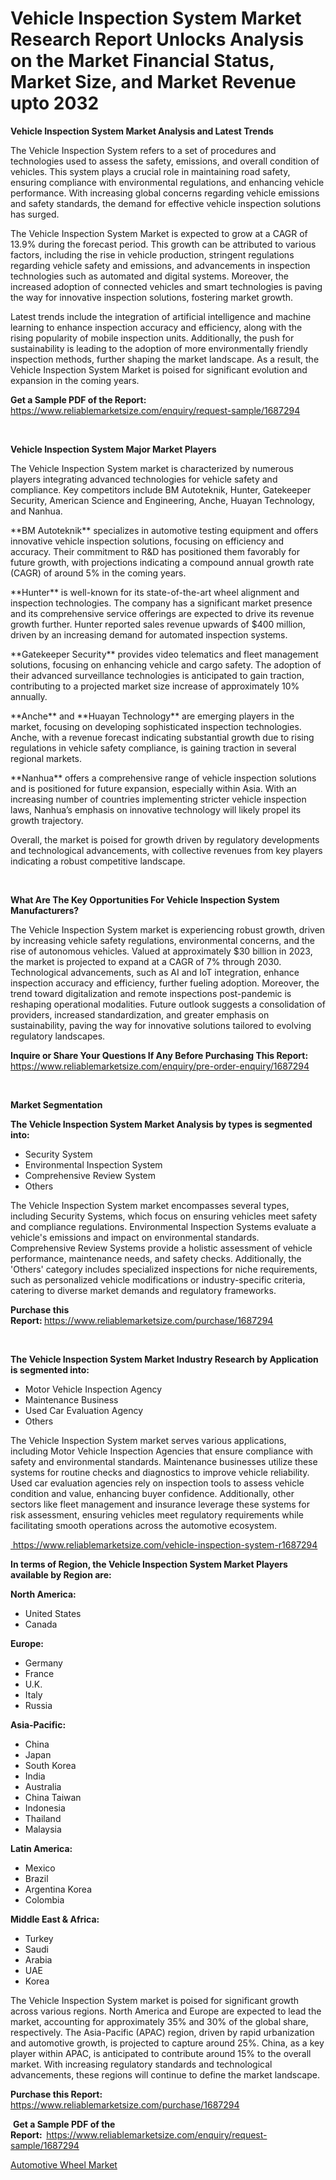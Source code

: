 <p><h1>Vehicle Inspection System Market Research Report Unlocks Analysis on the Market Financial Status, Market Size, and Market Revenue upto 2032</h1></p><p><strong>Vehicle Inspection System Market Analysis and Latest Trends</strong></p>
<p><p>The Vehicle Inspection System refers to a set of procedures and technologies used to assess the safety, emissions, and overall condition of vehicles. This system plays a crucial role in maintaining road safety, ensuring compliance with environmental regulations, and enhancing vehicle performance. With increasing global concerns regarding vehicle emissions and safety standards, the demand for effective vehicle inspection solutions has surged.</p><p>The Vehicle Inspection System Market is expected to grow at a CAGR of 13.9% during the forecast period. This growth can be attributed to various factors, including the rise in vehicle production, stringent regulations regarding vehicle safety and emissions, and advancements in inspection technologies such as automated and digital systems. Moreover, the increased adoption of connected vehicles and smart technologies is paving the way for innovative inspection solutions, fostering market growth.</p><p>Latest trends include the integration of artificial intelligence and machine learning to enhance inspection accuracy and efficiency, along with the rising popularity of mobile inspection units. Additionally, the push for sustainability is leading to the adoption of more environmentally friendly inspection methods, further shaping the market landscape. As a result, the Vehicle Inspection System Market is poised for significant evolution and expansion in the coming years.</p></p>
<p><strong>Get a Sample PDF of the Report:&nbsp;</strong> <a href="https://www.reliablemarketsize.com/enquiry/request-sample/1687294?utm_campaign=3166&utm_medium=2&utm_source=Github&utm_content=ia&utm_term=30032025&utm_id=vehicle-inspection-system">https://www.reliablemarketsize.com/enquiry/request-sample/1687294</a></p>
<p>&nbsp;</p>
<p><strong>Vehicle Inspection System Major Market Players</strong></p>
<p><p>The Vehicle Inspection System market is characterized by numerous players integrating advanced technologies for vehicle safety and compliance. Key competitors include BM Autoteknik, Hunter, Gatekeeper Security, American Science and Engineering, Anche, Huayan Technology, and Nanhua.</p><p>**BM Autoteknik** specializes in automotive testing equipment and offers innovative vehicle inspection solutions, focusing on efficiency and accuracy. Their commitment to R&D has positioned them favorably for future growth, with projections indicating a compound annual growth rate (CAGR) of around 5% in the coming years.</p><p>**Hunter** is well-known for its state-of-the-art wheel alignment and inspection technologies. The company has a significant market presence and its comprehensive service offerings are expected to drive its revenue growth further. Hunter reported sales revenue upwards of $400 million, driven by an increasing demand for automated inspection systems.</p><p>**Gatekeeper Security** provides video telematics and fleet management solutions, focusing on enhancing vehicle and cargo safety. The adoption of their advanced surveillance technologies is anticipated to gain traction, contributing to a projected market size increase of approximately 10% annually.</p><p>**Anche** and **Huayan Technology** are emerging players in the market, focusing on developing sophisticated inspection technologies. Anche, with a revenue forecast indicating substantial growth due to rising regulations in vehicle safety compliance, is gaining traction in several regional markets.</p><p>**Nanhua** offers a comprehensive range of vehicle inspection solutions and is positioned for future expansion, especially within Asia. With an increasing number of countries implementing stricter vehicle inspection laws, Nanhua’s emphasis on innovative technology will likely propel its growth trajectory.</p><p>Overall, the market is poised for growth driven by regulatory developments and technological advancements, with collective revenues from key players indicating a robust competitive landscape.</p></p>
<p>&nbsp;</p>
<p><strong>What Are The Key Opportunities For Vehicle Inspection System Manufacturers?</strong></p>
<p><p>The Vehicle Inspection System market is experiencing robust growth, driven by increasing vehicle safety regulations, environmental concerns, and the rise of autonomous vehicles. Valued at approximately $30 billion in 2023, the market is projected to expand at a CAGR of 7% through 2030. Technological advancements, such as AI and IoT integration, enhance inspection accuracy and efficiency, further fueling adoption. Moreover, the trend toward digitalization and remote inspections post-pandemic is reshaping operational modalities. Future outlook suggests a consolidation of providers, increased standardization, and greater emphasis on sustainability, paving the way for innovative solutions tailored to evolving regulatory landscapes.</p></p>
<p><strong>Inquire or Share Your Questions If Any Before Purchasing This Report:</strong> <a href="https://www.reliablemarketsize.com/enquiry/pre-order-enquiry/1687294?utm_campaign=3166&utm_medium=2&utm_source=Github&utm_content=ia&utm_term=30032025&utm_id=vehicle-inspection-system">https://www.reliablemarketsize.com/enquiry/pre-order-enquiry/1687294</a></p>
<p>&nbsp;</p>
<p><strong>Market Segmentation</strong></p>
<p><strong>The Vehicle Inspection System Market Analysis by types is segmented into:</strong></p>
<p><ul><li>Security System</li><li>Environmental Inspection System</li><li>Comprehensive Review System</li><li>Others</li></ul></p>
<p><p>The Vehicle Inspection System market encompasses several types, including Security Systems, which focus on ensuring vehicles meet safety and compliance regulations. Environmental Inspection Systems evaluate a vehicle's emissions and impact on environmental standards. Comprehensive Review Systems provide a holistic assessment of vehicle performance, maintenance needs, and safety checks. Additionally, the 'Others' category includes specialized inspections for niche requirements, such as personalized vehicle modifications or industry-specific criteria, catering to diverse market demands and regulatory frameworks.</p></p>
<p><strong>Purchase this Report:&nbsp;</strong><a href="https://www.reliablemarketsize.com/purchase/1687294?utm_campaign=3166&utm_medium=2&utm_source=Github&utm_content=ia&utm_term=30032025&utm_id=vehicle-inspection-system">https://www.reliablemarketsize.com/purchase/1687294</a></p>
<p>&nbsp;</p>
<p><strong>The Vehicle Inspection System Market Industry Research by Application is segmented into:</strong></p>
<p><ul><li>Motor Vehicle Inspection Agency</li><li>Maintenance Business</li><li>Used Car Evaluation Agency</li><li>Others</li></ul></p>
<p><p>The Vehicle Inspection System market serves various applications, including Motor Vehicle Inspection Agencies that ensure compliance with safety and environmental standards. Maintenance businesses utilize these systems for routine checks and diagnostics to improve vehicle reliability. Used car evaluation agencies rely on inspection tools to assess vehicle condition and value, enhancing buyer confidence. Additionally, other sectors like fleet management and insurance leverage these systems for risk assessment, ensuring vehicles meet regulatory requirements while facilitating smooth operations across the automotive ecosystem.</p></p>
<p><a href="https://www.reliablemarketsize.com/vehicle-inspection-system-r1687294?utm_campaign=3166&utm_medium=2&utm_source=Github&utm_content=ia&utm_term=30032025&utm_id=vehicle-inspection-system">&nbsp;https://www.reliablemarketsize.com/vehicle-inspection-system-r1687294</a></p>
<p><strong>In terms of Region, the Vehicle Inspection System Market Players available by Region are:</strong></p>
<p>
    <p> <strong> North America: </strong>
        <ul>
            <li>United States</li>
            <li>Canada</li>
        </ul>
        </p> 
    <p> <strong> Europe: </strong>
        <ul>
            <li>Germany</li>
            <li>France</li>
            <li>U.K.</li>
            <li>Italy</li>
            <li>Russia</li>
        </ul>
        </p> 
    <p> <strong> Asia-Pacific: </strong>
        <ul>
            <li>China</li>
            <li>Japan</li>
            <li>South Korea</li>
            <li>India</li>
            <li>Australia</li>
            <li>China Taiwan</li>
            <li>Indonesia</li>
            <li>Thailand</li>
            <li>Malaysia</li>
        </ul>
        </p> 
    <p> <strong> Latin America: </strong>
        <ul>
            <li>Mexico</li>
            <li>Brazil</li>
            <li>Argentina Korea</li>
            <li>Colombia</li>
        </ul>
        </p> 
    <p> <strong> Middle East & Africa: </strong>
        <ul>
            <li>Turkey</li>
            <li>Saudi</li>
            <li>Arabia</li>
            <li>UAE</li>
            <li>Korea</li>
        </ul>
    </p>
    </p>
<p><p>The Vehicle Inspection System market is poised for significant growth across various regions. North America and Europe are expected to lead the market, accounting for approximately 35% and 30% of the global share, respectively. The Asia-Pacific (APAC) region, driven by rapid urbanization and automotive growth, is projected to capture around 25%. China, as a key player within APAC, is anticipated to contribute around 15% to the overall market. With increasing regulatory standards and technological advancements, these regions will continue to define the market landscape.</p></p>
<p><strong>Purchase this Report: </strong><a href="https://www.reliablemarketsize.com/purchase/1687294?utm_campaign=3166&utm_medium=2&utm_source=Github&utm_content=ia&utm_term=30032025&utm_id=vehicle-inspection-system">https://www.reliablemarketsize.com/purchase/1687294</a></p>
<p>&nbsp;<strong>Get a Sample PDF of the Report:&nbsp;&nbsp;</strong><a href="https://www.reliablemarketsize.com/enquiry/request-sample/1687294?utm_campaign=3166&utm_medium=2&utm_source=Github&utm_content=ia&utm_term=30032025&utm_id=vehicle-inspection-system">https://www.reliablemarketsize.com/enquiry/request-sample/1687294</a></p>
<p><strong></strong></p>
<p><p><a href="https://github.com/anggigpps/Market-Research-Report-List-1/blob/main/automotive-wheel-market.md?utm_campaign=3166&utm_medium=2&utm_source=Github&utm_content=ia&utm_term=30032025&utm_id=vehicle-inspection-system">Automotive Wheel Market</a></p></p>